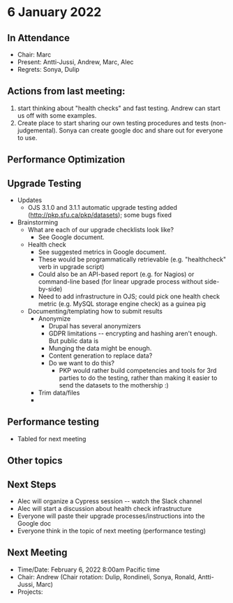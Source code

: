 # 6 January 2022

In Attendance
-------------

- Chair: Marc
- Present: Antti-Jussi, Andrew, Marc, Alec
- Regrets: Sonya, Dulip


Actions from last meeting:
---------------------------
1. start thinking about "health checks" and fast testing. Andrew can start us off with some examples. 
2. Create place to start sharing our own testing procedures and tests (non-judgemental). Sonya can create google doc and share out for everyone to use. 


Performance Optimization
------------------------

Upgrade Testing
---------------
- Updates
    - OJS 3.1.0 and 3.1.1 automatic upgrade testing added (http://pkp.sfu.ca/pkp/datasets); some bugs fixed
- Brainstorming
    - What are each of our upgrade checklists look like?
        - See Google document.
    - Health check
        - See suggested metrics in Google document.
        - These would be programmatically retrievable (e.g. "healthcheck" verb in upgrade script)
        - Could also be an API-based report (e.g. for Nagios) or command-line based (for linear upgrade process without side-by-side)
        - Need to add infrastructure in OJS; could pick one health check metric (e.g. MySQL storage engine check) as a guinea pig
    - Documenting/templating how to submit results
        - Anonymize
            - Drupal has several anonymizers
            - GDPR limitations -- encrypting and hashing aren't enough. But public data is
            - Munging the data might be enough.
            - Content generation to replace data?
            - Do we want to do this?
                - PKP would rather build competencies and tools for 3rd parties to do the testing, rather than making it easier to send the datasets to the mothership :)
        - Trim data/files
        - 

Performance testing
-------------------
- Tabled for next meeting

Other topics
------------

Next Steps
----------
- Alec will organize a Cypress session -- watch the Slack channel
- Alec will start a discussion about health check infrastructure
- Everyone will paste their upgrade processes/instructions into the Google doc
- Everyone think in the topic of next meeting (performance testing)

Next Meeting
------------

- Time/Date: February 6, 2022 8:00am Pacific time
- Chair: Andrew (Chair rotation: Dulip, Rondineli, Sonya, Ronald, Antti-Jussi, Marc)
- Projects:
